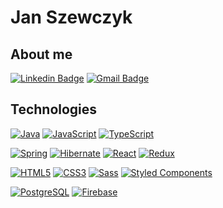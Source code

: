 # Jan Szewczyk

## About me 


[![Linkedin Badge](https://img.shields.io/badge/-LinkedIn-blue?style=flat-square&logo=Linkedin&logoColor=white&link=https://www.linkedin.com/in/janszewczyk/)](https://www.linkedin.com/in/janszewczyk/)
[![Gmail Badge](https://img.shields.io/badge/-Gmail-c14438?style=flat-square&logo=Gmail&logoColor=white&link=mailto:jan.szewczyk1997@gmail.com)](mailto:jan.szewczyk1997@gmail.com)


## Technologies 

[![Java](https://img.shields.io/badge/-Java-0063b7?style=flat-square&logo=java)](https://github.com/JanSzewczyk/)
[![JavaScript](https://img.shields.io/badge/-JavaScript-black?style=flat-square&logo=javascript)](https://github.com/JanSzewczyk/)
[![TypeScript](https://img.shields.io/badge/-TypeScript-007ACC?style=flat-square&logo=typescript)](https://github.com/JanSzewczyk/)

[![Spring](https://img.shields.io/badge/-Spring-262a2d?style=flat-square&logo=spring)](https://github.com/JanSzewczyk/)
[![Hibernate](https://img.shields.io/badge/-Hibernate-59666c?style=flat-square&logo=Hibernate)](https://github.com/JanSzewczyk/)
[![React](https://img.shields.io/badge/-React-141518?style=flat-square&logo=react)](https://github.com/JanSzewczyk/)
[![Redux](https://img.shields.io/badge/-Redux-7348b7?style=flat-square&logo=Redux&logoColor=f7f7f7)](https://github.com/JanSzewczyk/)

[![HTML5](https://img.shields.io/badge/-HTML5-E34F26?style=flat-square&logo=html5&logoColor=white)](https://github.com/JanSzewczyk/)
[![CSS3](https://img.shields.io/badge/-CSS3-1572B6?style=flat-square&logo=css3)](https://github.com/JanSzewczyk/)
[![Sass](https://img.shields.io/badge/-Sass-black?style=flat-square&logo=Sass)](https://github.com/JanSzewczyk/)
[![Styled Components](https://img.shields.io/badge/-StyledComponents-black?style=flat-square&logo=Styled-Components)](https://github.com/JanSzewczyk/)

[![PostgreSQL](https://img.shields.io/badge/-PostgreSQL-336791?style=flat-square&logo=PostgreSQL)](https://www.postgresql.org/)
[![Firebase](https://img.shields.io/badge/-Firebase-orange?style=flat-square&logo=Firebase&logoColor=white)](https://firebase.google.com/)
